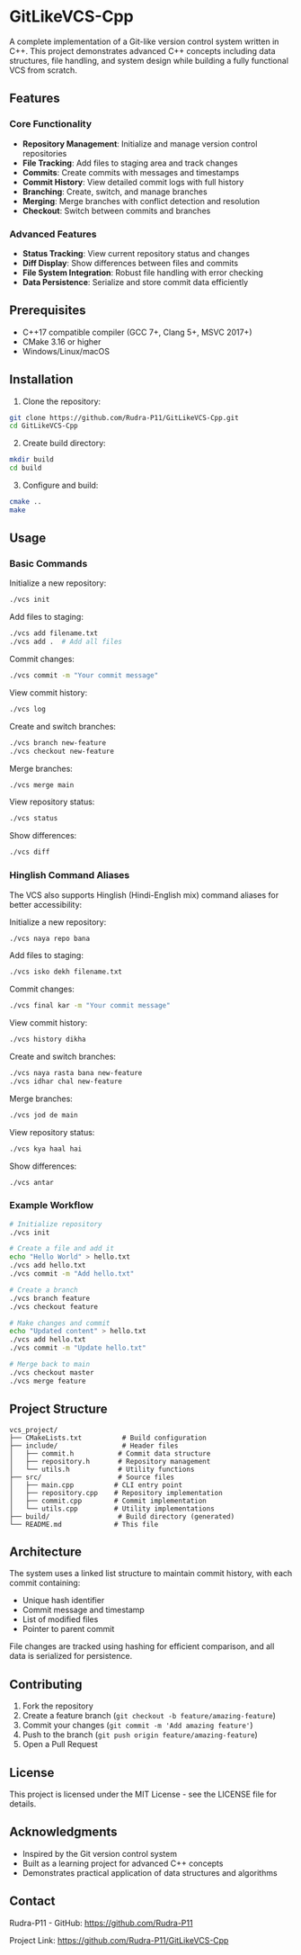 # GitLikeVCS-Cpp

A complete implementation of a Git-like version control system written in C++. This project demonstrates advanced C++ concepts including data structures, file handling, and system design while building a fully functional VCS from scratch.

## Features

### Core Functionality
- **Repository Management**: Initialize and manage version control repositories
- **File Tracking**: Add files to staging area and track changes
- **Commits**: Create commits with messages and timestamps
- **Commit History**: View detailed commit logs with full history
- **Branching**: Create, switch, and manage branches
- **Merging**: Merge branches with conflict detection and resolution
- **Checkout**: Switch between commits and branches

### Advanced Features
- **Status Tracking**: View current repository status and changes
- **Diff Display**: Show differences between files and commits
- **File System Integration**: Robust file handling with error checking
- **Data Persistence**: Serialize and store commit data efficiently

## Prerequisites

- C++17 compatible compiler (GCC 7+, Clang 5+, MSVC 2017+)
- CMake 3.16 or higher
- Windows/Linux/macOS

## Installation

1. Clone the repository:
```bash
git clone https://github.com/Rudra-P11/GitLikeVCS-Cpp.git
cd GitLikeVCS-Cpp
```

2. Create build directory:
```bash
mkdir build
cd build
```

3. Configure and build:
```bash
cmake ..
make
```

## Usage

### Basic Commands

Initialize a new repository:
```bash
./vcs init
```

Add files to staging:
```bash
./vcs add filename.txt
./vcs add .  # Add all files
```

Commit changes:
```bash
./vcs commit -m "Your commit message"
```

View commit history:
```bash
./vcs log
```

Create and switch branches:
```bash
./vcs branch new-feature
./vcs checkout new-feature
```

Merge branches:
```bash
./vcs merge main
```

View repository status:
```bash
./vcs status
```

Show differences:
```bash
./vcs diff
```

### Hinglish Command Aliases

The VCS also supports Hinglish (Hindi-English mix) command aliases for better accessibility:

Initialize a new repository:
```bash
./vcs naya repo bana
```

Add files to staging:
```bash
./vcs isko dekh filename.txt
```

Commit changes:
```bash
./vcs final kar -m "Your commit message"
```

View commit history:
```bash
./vcs history dikha
```

Create and switch branches:
```bash
./vcs naya rasta bana new-feature
./vcs idhar chal new-feature
```

Merge branches:
```bash
./vcs jod de main
```

View repository status:
```bash
./vcs kya haal hai
```

Show differences:
```bash
./vcs antar
```

### Example Workflow

```bash
# Initialize repository
./vcs init

# Create a file and add it
echo "Hello World" > hello.txt
./vcs add hello.txt
./vcs commit -m "Add hello.txt"

# Create a branch
./vcs branch feature
./vcs checkout feature

# Make changes and commit
echo "Updated content" > hello.txt
./vcs add hello.txt
./vcs commit -m "Update hello.txt"

# Merge back to main
./vcs checkout master
./vcs merge feature
```

## Project Structure

```
vcs_project/
├── CMakeLists.txt          # Build configuration
├── include/                # Header files
│   ├── commit.h           # Commit data structure
│   ├── repository.h       # Repository management
│   └── utils.h            # Utility functions
├── src/                   # Source files
│   ├── main.cpp          # CLI entry point
│   ├── repository.cpp    # Repository implementation
│   ├── commit.cpp        # Commit implementation
│   └── utils.cpp         # Utility implementations
├── build/                 # Build directory (generated)
└── README.md             # This file
```

## Architecture

The system uses a linked list structure to maintain commit history, with each commit containing:
- Unique hash identifier
- Commit message and timestamp
- List of modified files
- Pointer to parent commit

File changes are tracked using hashing for efficient comparison, and all data is serialized for persistence.

## Contributing

1. Fork the repository
2. Create a feature branch (`git checkout -b feature/amazing-feature`)
3. Commit your changes (`git commit -m 'Add amazing feature'`)
4. Push to the branch (`git push origin feature/amazing-feature`)
5. Open a Pull Request

## License

This project is licensed under the MIT License - see the LICENSE file for details.

## Acknowledgments

- Inspired by the Git version control system
- Built as a learning project for advanced C++ concepts
- Demonstrates practical application of data structures and algorithms

## Contact

Rudra-P11 - GitHub: https://github.com/Rudra-P11

Project Link: https://github.com/Rudra-P11/GitLikeVCS-Cpp
